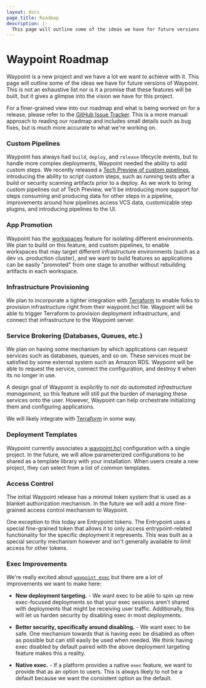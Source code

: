 ```yaml
---
layout: docs
page_title: Roadmap
description: |-
  This page will outline some of the ideas we have for future versions of Waypoint. This is not an exhaustive list nor is it a promise that these features will be built, but it gives a glimpse into the vision we have for this project.
---
```


# Waypoint Roadmap

Waypoint is a new project and we have a lot we want to achieve with it.
This page will outline some of the ideas we have for future versions of Waypoint.
This is not an exhaustive list nor is it a promise that these features will
be built, but it gives a glimpse into the vision we have for this project.

For a finer-grained view into our roadmap and what is being worked on for
a release, please refer to the [GitHub Issue Tracker](https://github.com/hashicorp/waypoint/issues).
This is a more manual approach to reading our roadmap and includes small details
such as bug fixes, but is much more accurate to what we're working on.

### Custom Pipelines

Waypoint has always had `build`, `deploy`, and `release` lifecycle events, but
to handle more complex deployments, Waypoint needed the ability to add custom steps.
We recently released a [Tech Preview of custom pipelines](../docs/pipelines),
introducing the ability to script custom steps, such as running tests after a
build or security scanning artifacts prior to a deploy. As we work to bring
custom pipelines out of Tech Preview, we'll be introducing more support for
steps consuming and producing data for other steps in a pipeline, improvements
around how pipelines access VCS data, customizable step plugins, and introducing
pipelines to the UI.

### App Promotion

Waypoint has the [workspaces](../docs/workspaces) feature for
isolating different environments. We plan to build on this feature,
and custom pipelines, to enable workspaces that may target different
infrastructure environments (such as a dev vs. production cluster), and we
want to build features so applications can be easily "promoted" from
one stage to another without rebuilding artifacts in each workspace.

### Infrastructure Provisioning

We plan to incorporate a tighter integration with [Terraform](/terraform)
to enable folks to provision infrastructure right from their waypoint.hcl file.
Waypoint will be able to trigger Terraform to provision deployment infrastructure,
and connect that infrastructure to the Waypoint server.

### Service Brokering (Databases, Queues, etc.)

We plan on having some mechanism by which applications can request services
such as databases, queues, and so on. These services must be satisfied by
some external system such as Amazon RDS. Waypoint will be able to request
the service, connect the configuration, and destroy it when its no longer
in use.

A design goal of Waypoint is explicitly to _not do automated infrastructure
management_, so this feature will still put the burden of managing these
services onto the user. However, Waypoint can help orchestrate initializing
them and configuring applications.

We will likely integrate with [Terraform](/terraform) in some way.

### Deployment Templates

Waypoint currently associates a [waypoint.hcl](../docs/waypoint-hcl)
configuration with a single project. In the future, we will allow parameterized
configurations to be shared as a template library with your installation.
When users create a new project, they can select from a list of common
templates.

### Access Control

The initial Waypoint release has a minimal token system that is used as a
blanket authorization mechanism. In the future we will add a more fine-grained
access control mechanism to Waypoint.

One exception to this today are Entrypoint tokens. The Entrypoint uses
a special fine-grained token that allows it to only access entrypoint-related
functionality for the specific deployment it represents. This was built as
a special security mechanism however and isn't generally available to limit
access for other tokens.

### Exec Improvements

We're really excited about [`waypoint exec`](../docs/exec) but there
are a lot of improvements we want to make here:

- **New deployment targeting.** - We want exec to be able to spin up
  new exec-focused deployments so that your exec sessions aren't shared with
  deployments that might be receiving user traffic. Additionally, this will
  let us harden security by disabling exec in most deployments.

- **Better security, specifically around disabling.** - We want exec to
  be safe. One mechanism towards that is having exec be disabled
  as often as possible but can still easily be used when needed. We think having exec
  disabled by default paired with the above deployment targeting feature makes
  this a reality.

- **Native exec.** - If a platform provides a native `exec` feature, we
  want to provide that as an option to users. This is always likely to not
  be a default because we want the consistent option as the default.
